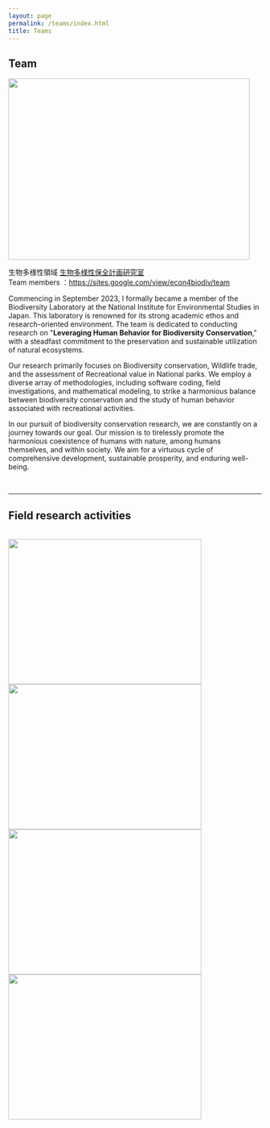 ```yaml
---
layout: page
permalink: /teams/index.html
title: Teams
---
```


## Team

<img src="/images/IMG_1733.JPG" class="floatpic" width="480" height="360">

生物多様性領域 [生物多様性保全計画研究室](https://sites.google.com/view/econ4biodiv/home) <br>
Team members ：https://sites.google.com/view/econ4biodiv/team

Commencing in September 2023, I formally became a member of the Biodiversity Laboratory at the National Institute for Environmental Studies in Japan. This laboratory is renowned for its strong academic ethos and research-oriented environment. The team is dedicated to conducting research on "**Leveraging Human Behavior for Biodiversity Conservation**," with a steadfast commitment to the preservation and sustainable utilization of natural ecosystems.<br>

Our research primarily focuses on Biodiversity conservation, Wildlife trade, and the assessment of Recreational value in National parks. We employ a diverse array of methodologies, including software coding, field investigations, and mathematical modeling, to strike a harmonious balance between biodiversity conservation and the study of human behavior associated with recreational activities.<br>

In our pursuit of biodiversity conservation research, we are constantly on a journey towards our goal. Our mission is to tirelessly promote the harmonious coexistence of humans with nature, among humans themselves, and within society. We aim for a virtuous cycle of comprehensive development, sustainable prosperity, and enduring well-being.

<br>

---

## Field research activities

<br>

<div class="third">
<img src="/images/team1.JPG" class="floatpic" width="384" height="288">
<img src="/images/team2.JPG" class="floatpic" width="384" height="288">
<img src="/images/team3.JPG" class="floatpic" width="384" height="288"> 
<img src="/images/team4.jpg" class="floatpic" width="384" height="288">
</div>




<br>
